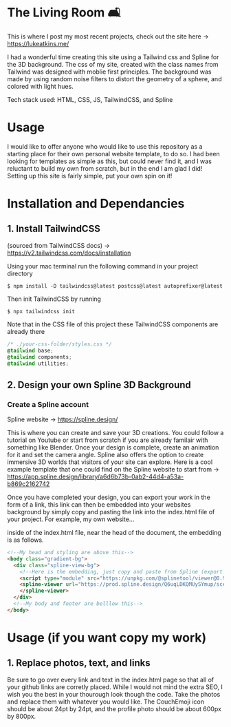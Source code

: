 # The Living Room 🛋️
This is where I post my most recent projects, check out the site here -> https://lukeatkins.me/

I had a wonderful time creating this site using a Tailwind css and Spline for the 3D background. The
css of my site, created with the class names from Tailwind was designed with moblie first principles.
The background was made by using random noise filters to distort the geometry of a sphere, and colored with 
light hues. 

Tech stack used: HTML, CSS, JS, TailwindCSS, and Spline

# Usage
I would like to offer anyone who would like to use this repository as a starting place for their own
personal website template, to do so. I had been looking for templates as simple as this, but could 
never find it, and I was reluctant to build my own from scratch, but in the end I am glad I did!
Setting up this site is fairly simple, put your own spin on it!

# Installation and Dependancies
## 1. Install TailwindCSS 
(sourced from TailwindCSS docs) -> https://v2.tailwindcss.com/docs/installation

Using your mac terminal run the following command in your project directory

```shell
$ npm install -D tailwindcss@latest postcss@latest autoprefixer@latest
```
Then init TailwindCSS by running

```shell
$ npx tailwindcss init
```

Note that in the CSS file of this project these TailwindCSS components are already there

```CSS
/* ./your-css-folder/styles.css */
@tailwind base;
@tailwind components;
@tailwind utilities;
```

## 2. Design your own Spline 3D Background
### Create a Spline account
Spline website -> https://spline.design/

This is where you can create and save your 3D creations. You could follow a tutorial on 
Youtube or start from scratch if you are already familair with something like Blender. 
Once your design is complete, create an animation for it and set the camera angle. Spline also offers the option to create immersive 3D worlds that visitors of your site can explore. Here is a cool example template that one could find on the Spline website
to start from -> https://app.spline.design/library/a6d6b73b-0ab2-44d4-a53a-b869c2162742 

Once you have completed your design, you can export your work in the form of a link, 
this link can then be embedded into your websites background by simply copy and pasting 
the link into the index.html file of your project. For example, my own website...

inside of the index.html file, near the head of the document, the embedding is as follows.
```HTML
<!--My head and styling are above this--> 
<body class="gradient-bg">
  <div class="spline-view-bg">
    <!--Here is the embedding, just copy and paste from Spline (export as embed)--> 
    <script type="module" src="https://unpkg.com/@splinetool/viewer@0.9.366/build/spline-viewer.js"></script>
    <spline-viewer url="https://prod.spline.design/Q6uqLDKQMUySYmup/scene.splinecode">
    </spline-viewer>
  </div>
  <!--My body and footer are belllow this--> 
</body>  
```


# Usage (if you want copy my work)
## 1. Replace photos, text, and links
Be sure to go over every link and text in the index.html page so that all of your github links are corretly placed. While I would not mind the extra SEO, I wish you the best in your thourough look though the code. Take the photos and replace them with whatever you would like. The CouchEmoji icon should be about 24pt by 24pt, and the profile photo should be about 600px by 800px.

